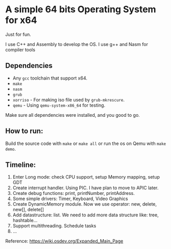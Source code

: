 # A simple 64 bits Operating System for x64

Just for fun.

I use C++ and Assembly to develop the OS. I use g++ and Nasm for compiler tools

## Dependencies

- Any `gcc` toolchain that support x64.
- `make`
- `nasm`
- `grub`
- `xorriso` - For making iso file used by `grub-mkrescure`.
- `qemu` - Using `qemu-system-x86_64` for testing.

Make sure all dependencies were installed, and you good to go.

## How to run:

Build the source code with `make` or `make all` or run the os on Qemu with `make demo`.


## Timeline:

1. Enter Long mode: check CPU support, setup Memory mapping, setup GDT
2. Create interrupt handler. Using PIC. I have plan to move to APIC later.
3. Create debug functions: print, printNumber, printAddress. 
4. Some simple drivers: Timer, Keyboard, Video Graphics
5. Create DynamicMemory module. Now we use operator: new, delete, new[], delete[]
6. Add datastructure: list. We need to add more data structure like: tree, hashtable...
7. Support multithreading. Schedule tasks
8. ...

Reference: https://wiki.osdev.org/Expanded_Main_Page